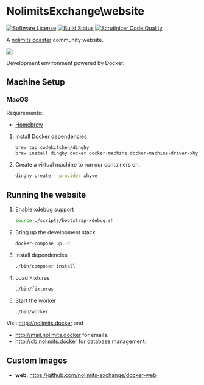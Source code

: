 # NolimitsExchange\website

[![Software License](https://img.shields.io/badge/license-MIT-brightgreen.svg)](LICENSE)
[![Build Status](https://semaphoreci.com/api/v1/thepixeldeveloper/website/branches/master/shields_badge.svg)](https://semaphoreci.com/thepixeldeveloper/website)
[![Scrutinizer Code Quality](https://scrutinizer-ci.com/g/nolimits-exchange/website/badges/quality-score.png?b=master)](https://scrutinizer-ci.com/g/nolimits-exchange/website/?branch=master)

A [nolimits coaster](http://www.nolimitscoaster.com/) community website.

![](http://i.imgur.com/hIf88dW.png)

Development environment powered by Docker.

Machine Setup
-----

### MacOS

Requirements:

- [Homebrew](http://brew.sh/)

1. Install Docker dependencies

    ```bash
    brew tap codekitchen/dinghy
    brew install dinghy docker docker-machine docker-machine-driver-xhyve
    ```

2. Create a virtual machine to run our containers on.

    ```bash
    dinghy create --provider xhyve
    ```

Running the website
-----

1. Enable xdebug support

    ``` bash
    source ./scripts/bootstrap-xdebug.sh
    ```

2. Bring up the development stack

    ``` bash
    docker-compose up -d
    ```

3. Install dependencies

   ``` bash
   ./bin/composer install
   ```

4. Load Fixtures

    ``` bash
    ./bin/fixtures
    ```

5. Start the worker

    ``` bash
    ./bin/worker
    ```

Visit http://nolimits.docker and

* http://mail.nolimits.docker for emails.
* http://db.nolimits.docker for database management.

Custom Images
-----

* **web**: https://github.com/nolimits-exchange/docker-web
